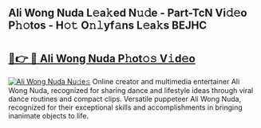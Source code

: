 ## Ali Wong Nuda L𝚎a𝚔ed N𝚞𝚍e - Part-TcN Vi𝚍𝚎o P𝚑𝚘tos - H𝚘𝚝 O𝚗𝚕yf𝚊ns L𝚎a𝚔s BEJHC

# <h2><a href="http://kf3125.oniu.top/?m=Ali+Wong+Nuda">🔗👉 🔴 Ali Wong Nuda P𝚑ot𝚘𝚜 V𝚒d𝚎o</a></h2>

[![Ali Wong Nuda Nu𝚍e𝚜](https://i.imgur.com/0qMVB7G.gif)](http://kf3125.oniu.top/?m=Ali+Wong+Nuda)
Online creator and multimedia entertainer Ali Wong Nuda, recognized for sharing dance and lifestyle ideas through viral dance routines and compact clips. Versatile puppeteer Ali Wong Nuda, recognized for their exceptional skills and accomplishments in bringing inanimate objects to life.  
